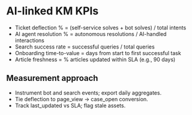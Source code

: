 # AI-linked KM KPIs

- Ticket deflection % = (self-service solves + bot solves) / total intents
- AI agent resolution % = autonomous resolutions / AI-handled interactions
- Search success rate = successful queries / total queries
- Onboarding time-to-value = days from start to first successful task
- Article freshness = % articles updated within SLA (e.g., 90 days)

## Measurement approach
- Instrument bot and search events; export daily aggregates.
- Tie deflection to page_view -> case_open conversion.
- Track last_updated vs SLA; flag stale assets.
